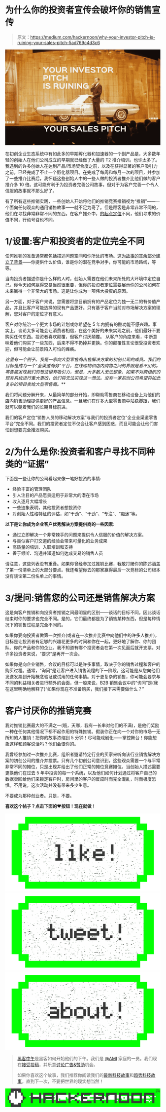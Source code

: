 # 为什么你的投资者宣传会破坏你的销售宣传

> 原文：<https://medium.com/hackernoon/why-your-investor-pitch-is-ruining-your-sales-pitch-5ad769c4d3c6>

![](img/1dfd281ffe98bded0a689c536333f8d0.png)

在初创企业生态系统中有如此多的早期孵化器和加速器的一个副产品是，大多数年轻的创始人在他们公司成立的早期就已经做了大量的 T2 推介培训。也许太多了。我遇到的许多创始人在达到产品/市场契合度之前，以及在获得显著的客户吸引力之前，已经完成了不止一个孵化器项目。在完成了每周和每月一次的项目，并参加了一些推介比赛后，我怀疑这些创始人中的一些人做的投资者推介比他们做的客户推介多 10 倍。这可能有利于为投资者完善公司故事，但对于为客户完善一个令人信服的故事就不那么好了。

有了所有这些推销实践，一些创始人开始将他们的推销竞赛推销视为“推销”——一个面向任何观众的通用销售故事——就不足为奇了。但是顾客是非常非常不同的，他们在寻找非常非常不同的东西。在客户推介中，[的起点定位](https://hackernoon.com/obviously-awesome-a-product-positioning-exercise-604e8ced841e)不同，他们寻求的价值不同，行动号召也不同。

# 1/设置:客户和投资者的定位完全不同

任何推销的准备通常都包括描述问题空间和你所处的市场。这[为故事的其余部分建立了背景](https://artplusmarketing.com/how-to-transform-your-product-by-giving-it-context-c20850caa81d)——你提供什么价值，谁是你的潜在竞争对手，你可能的市场路线，等等。

当向投资者描述你是什么样的人时，创始人需要在他们未来所处的大环境中定位自己。你今天如何赢得交易当然很重要，但你的投资者定位需要展示你的公司如何在未来赢得一个非常大的市场。这是让你成为一项伟大投资的原因。

另一方面，对于客户来说，您需要将您目前拥有的产品定位为独一无二的有价值产品，并且比客户可能选择的现有产品更好。只有基于客户当前对市场解决方案的理解，您对客户的定位才有意义。

客户对你统治一个更大市场的计划或你希望在 5 年内拥有的酷功能不感兴趣。事实上，谈论太多可能会让消费者相信，在这个美好的未来实现之前，他们最好不要购买任何东西。投资者喜欢颠覆，但客户讨厌颠覆。 从客户的角度来看，中断意味着他们购买了一些东西，后来不得不扔掉并更换。你的颠覆性言论很受投资者欢迎，但可能会让前景陷入可怕的瘫痪。

**这里有一个例子*。我是一家向大型零售商出售解决方案的初创公司的成员。我们的目标是成为一个“全渠道商务”平台，在线购物和店内购物之间的界限是看不见的。零售商发现我们的想法很有吸引力，但是，大多数人无法想象，如果不对跨组织的现有系统进行重大更改，他们将无法实现这一想法。没有一家初创公司希望将如此复杂的项目卖给大型零售商。***

我们将问题分解开来，从最简单的部分开始，即帮助零售商在移动设备上为他们的店内销售助理提供更好的产品信息。一旦我们在许多大型零售商中站稳脚跟，我们就可以朝着我们的长期目标前进。

我们的客户定位“销售人员的移动解决方案”与我们的投资者定位“企业全渠道零售平台”完全不同。我们的投资者定位不仅会让客户感到困惑，而且可能会让他们害怕到想要完全推迟购买。

# 2/为什么是你:投资者和客户寻找不同种类的“证据”

下面是一些让你的公司看起来像一笔好投资的事情:

*   经验丰富的管理团队
*   引人注目的产品愿景适用于非常大的潜在市场
*   收入逐月大幅增长
*   一些迹象表明，其他投资者想投资你
*   对创始人性格特征的评估，如“干劲”、“干劲”、“专注”、“痴迷”等。

**以下是让你成为企业客户优秀解决方案提供商的一些因素**:

*   通过立即解决一个非常棘手的问题来提供令人信服的价值的解决方案。
*   与类似客户打交道的经验会带来可量化的业务成果
*   高质量的培训、入职培训和支持
*   善于倾听、沟通并知道如何达成交易的销售人员

请注意，这些列表没有重叠。如果你曾经参加过推销比赛，我敢打赌你的陈述涵盖了第一份清单上的大部分要点。我还希望你去的那家赢得最后一次竞标的公司根本没有谈论第二份名单上的事情。

# 3/提问:销售您的公司还是销售解决方案

这是向客户推销和向投资者推销之间最明显的区别——谈话的目标不同，因此谈话结束时你的要求也完全不同。是的，它们最终都是为了销售某种东西，但是每种情况下的销售过程是完全不同的。

如果你要向投资者做第一次推介(或者在一次推介比赛中向他们中的许多人推介)，目标是让投资者有足够的兴趣花更多的时间和你在一起，更好地了解你、你的团队、你的产品和你的企业。我不知道有哪个投资者会在第一次见面后就开支票。对许多投资者来说，“要求”是再开一次会。

如果你是向企业销售，会议的目标可以是许多事情，取决于你的销售过程和客户的购买过程。通常，“询问”是让客户进入销售流程的下一阶段，这可能是从您向他们发送发票到开始概念验证或试用的任何事情。对于更复杂的销售，你可能会要求与不同的利益相关者进行额外的会面，但一般来说，B2B 销售会议中的“询问”是(我在这里明确地解释了)“如果你现在不准备购买，我们接下来需要做什么？”

# 客户讨厌你的推销竞赛

我对推销比赛最大的不满之一(哦，天哪，我有一长串对他们的不满)，是他们奖励一种在任何其他情况下都不起作用的特殊推销。假装你正在向一个对你的市场一无所知的人推销！把你的故事浓缩到 5 分钟！尽可能戏剧化——掌控舞台！你能想象这样和顾客说话吗？他们会恨你的。

我曾经参加过一次推介比赛，组织者邀请特定行业的买家来听向该行业销售解决方案的初创公司的推介并投票。只有几个初创公司意识到，这些观众需要一个与平常非常不同的摊位，只是出现并给出了他们正常的摊位竞赛摊位。当创始人描述需要更换他们在过去 5 年中投资的每一个系统，以及他们如何计划通过将客户自己的数据卖回给他们来锁定客户时，房间里的客户的反应时而完全混乱，时而极度恐惧。不用说，这次活动并没有带来多少生意。

不要成为那种创业者。只是，不要。

**喜欢这个帖子？点击下面的❤按钮！现在就做！**

[![](img/50ef4044ecd4e250b5d50f368b775d38.png)](http://bit.ly/HackernoonFB)[![](img/979d9a46439d5aebbdcdca574e21dc81.png)](https://goo.gl/k7XYbx)[![](img/2930ba6bd2c12218fdbbf7e02c8746ff.png)](https://goo.gl/4ofytp)

> [黑客中午](http://bit.ly/Hackernoon)是黑客如何开始他们的下午。我们是 [@AMI](http://bit.ly/atAMIatAMI) 家庭的一员。我们现在[接受投稿](http://bit.ly/hackernoonsubmission)，并乐意[讨论广告&赞助](mailto:partners@amipublications.com)机会。
> 
> 如果你喜欢这个故事，我们推荐你阅读我们的[最新科技故事](http://bit.ly/hackernoonlatestt)和[趋势科技故事](https://hackernoon.com/trending)。直到下一次，不要把世界的现实想当然！

![](img/be0ca55ba73a573dce11effb2ee80d56.png)